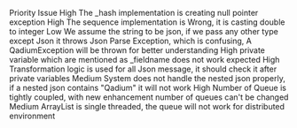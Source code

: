 Priority  Issue
High      The _hash implementation is creating null pointer exception
High      The sequence implementation is Wrong, it is casting double to integer
Low       We assume the string to be json, if we pass any other type except Json it throws Json Parse
          Exception, which is confusing, A QadiumException will be thrown for better understanding
High      private variable which are mentioned as _fieldname does not work expected
High      Transformation logic is used for all Json message, it should check it after private variables
Medium    System does not handle the nested json properly, if a nested json contains "Qadium" it will not work
High      Number of Queue is tightly coupled, with new enhancement number of queues can't be changed
Medium    ArrayList is single threaded, the queue will not work for distributed environment
